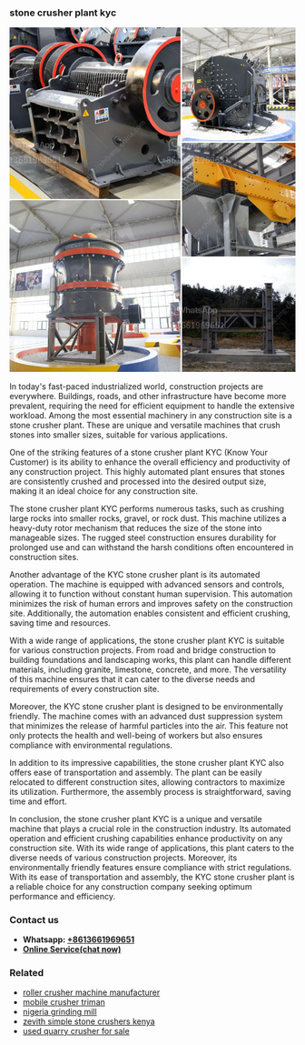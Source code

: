 <h3>stone crusher plant kyc</h3><img src='1703042541.jpg' alt=''><p>In today's fast-paced industrialized world, construction projects are everywhere. Buildings, roads, and other infrastructure have become more prevalent, requiring the need for efficient equipment to handle the extensive workload. Among the most essential machinery in any construction site is a stone crusher plant. These are unique and versatile machines that crush stones into smaller sizes, suitable for various applications.</p><p>One of the striking features of a stone crusher plant KYC (Know Your Customer) is its ability to enhance the overall efficiency and productivity of any construction project. This highly automated plant ensures that stones are consistently crushed and processed into the desired output size, making it an ideal choice for any construction site.</p><p>The stone crusher plant KYC performs numerous tasks, such as crushing large rocks into smaller rocks, gravel, or rock dust. This machine utilizes a heavy-duty rotor mechanism that reduces the size of the stone into manageable sizes. The rugged steel construction ensures durability for prolonged use and can withstand the harsh conditions often encountered in construction sites.</p><p>Another advantage of the KYC stone crusher plant is its automated operation. The machine is equipped with advanced sensors and controls, allowing it to function without constant human supervision. This automation minimizes the risk of human errors and improves safety on the construction site. Additionally, the automation enables consistent and efficient crushing, saving time and resources.</p><p>With a wide range of applications, the stone crusher plant KYC is suitable for various construction projects. From road and bridge construction to building foundations and landscaping works, this plant can handle different materials, including granite, limestone, concrete, and more. The versatility of this machine ensures that it can cater to the diverse needs and requirements of every construction site.</p><p>Moreover, the KYC stone crusher plant is designed to be environmentally friendly. The machine comes with an advanced dust suppression system that minimizes the release of harmful particles into the air. This feature not only protects the health and well-being of workers but also ensures compliance with environmental regulations.</p><p>In addition to its impressive capabilities, the stone crusher plant KYC also offers ease of transportation and assembly. The plant can be easily relocated to different construction sites, allowing contractors to maximize its utilization. Furthermore, the assembly process is straightforward, saving time and effort.</p><p>In conclusion, the stone crusher plant KYC is a unique and versatile machine that plays a crucial role in the construction industry. Its automated operation and efficient crushing capabilities enhance productivity on any construction site. With its wide range of applications, this plant caters to the diverse needs of various construction projects. Moreover, its environmentally friendly features ensure compliance with strict regulations. With its ease of transportation and assembly, the KYC stone crusher plant is a reliable choice for any construction company seeking optimum performance and efficiency.</p><h3>Contact us</h3><ul><li><strong>Whatsapp:&nbsp;<a href="https://wa.me/8613661969651">+8613661969651</a></strong></li><li><a href="https://swt.shibang-china.com/?git&amp;zhl&amp;stone crusher plant kyc"><strong>Online Service(chat now)</strong></a></li></ul><h3>Related</h3><ul><li><a href='roller crusher machine manufacturer.md'>roller crusher machine manufacturer</a></li><li><a href='mobile crusher triman.md'>mobile crusher triman</a></li><li><a href='nigeria grinding mill.md'>nigeria grinding mill</a></li><li><a href='zevith simple stone crushers kenya.md'>zevith simple stone crushers kenya</a></li><li><a href='used quarry crusher for sale.md'>used quarry crusher for sale</a></li></ul>
